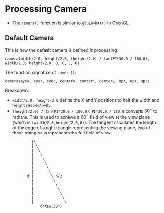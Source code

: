 # Processing Camera

- The `camera()` function is similar to `gluLookAt()` in OpenGL.

## Default Camera

This is how the default camera is defined in processing:

```
camera(width/2.0, height/2.0, (height/2.0) / tan(PI*30.0 / 180.0), width/2.0, height/2.0, 0, 0, 1, 0)
```

The function signature of `camera()`:

```
camera(eyeX, eyeY, eyeZ, centerX, centerY, centerZ, upX, upY, upZ)
```

Breakdown:

- `width/2.0, height/2.0` define the X and Y positions to half the width and height respectively.
- `(height/2.0) / tan(PI*30.0 / 180.0)`: `PI*30.0 / 180.0` converts $30^\circ$ to radians. This is used to achieve a $60^\circ$ field of view at the view plane (which is `(width/2.0,height/2.0,0)`). The tangent calculates the length of the edge of a right triangle representing the viewing plane, two of these triangles is represents the full field of view.

```
            |\
            | \
            |  \
            |   \
            |    \
            |     \
            |      \
            |       \
          d |        \ h/2
            |         \
            |          \
            |           \
            |            \
            |             \
            |______________\
                d*tan(30°)
```
